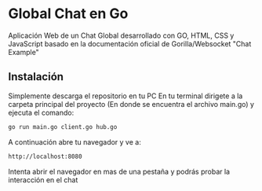 # Global Chat en Go

Aplicación Web de un Chat Global desarrollado con GO, HTML, CSS y JavaScript basado en la documentación oficial de Gorilla/Websocket "Chat Example"

## Instalación

Simplemente descarga el repositorio en tu PC
En tu terminal dirigete a la carpeta principal del proyecto (En donde se encuentra el archivo main.go) y ejecuta el comando:

```bash
go run main.go client.go hub.go
```

A continuación abre tu navegador y ve a:
```bash
http://localhost:8080
```
Intenta abrir el navegador en mas de una pestaña y podrás probar la interacción en el chat
